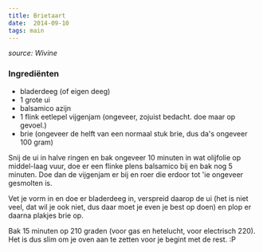 ```yaml
---
title: Brietaart
date:  2014-09-10
tags: main
---
```

*source: Wivine*

### Ingrediënten

-   bladerdeeg (of eigen deeg)
-   1 grote ui
-   balsamico azijn
-   1 flink eetlepel vijgenjam (ongeveer, zojuist bedacht. doe maar op
    gevoel.)
-   brie (ongeveer de helft van een normaal stuk brie, dus da's ongeveer
    100 gram)

Snij de ui in halve ringen en bak ongeveer 10 minuten in wat olijfolie
op middel-laag vuur, doe er een flinke plens balsamico bij en bak nog 5
minuten. Doe dan de vijgenjam er bij en roer die erdoor tot 'ie ongeveer
gesmolten is.

Vet je vorm in en doe er bladerdeeg in, verspreid daarop de ui (het is
niet veel, dat wil je ook niet, dus daar moet je even je best op doen)
en plop er daarna plakjes brie op.

Bak 15 minuten op 210 graden (voor gas en hetelucht, voor electrisch
220). Het is dus slim om je oven aan te zetten voor je begint met de
rest. :P

